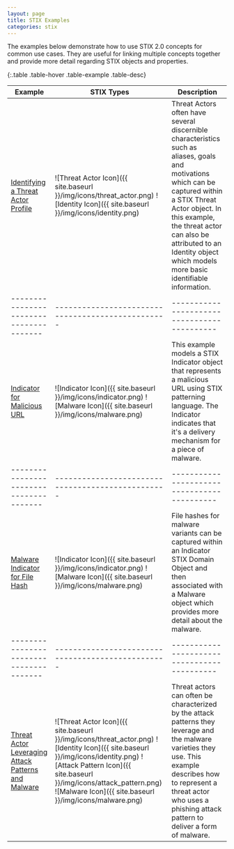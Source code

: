```yaml
---
layout: page
title: STIX Examples
categories: stix
---
```


The examples below demonstrate how to use STIX 2.0 concepts for common use cases. They are useful for linking multiple concepts together and provide more detail regarding STIX objects and properties.


{:.table .table-hover .table-example .table-desc}

| Example                                 | STIX Types                                        | Description                                 |
| --------------------------------------- | ------------------------------------------------- | ------------------------------------------- |
| [Identifying a Threat Actor Profile](/cti-documentation/examples/identifying-a-threat-actor-profile)      | ![Threat Actor Icon]({{ site.baseurl }}/img/icons/threat_actor.png)  ![Identity Icon]({{ site.baseurl }}/img/icons/identity.png) | Threat Actors often have several discernible characteristics such as aliases, goals and motivations which can be captured within a STIX Threat Actor object. In this example, the threat actor can also be attributed to an Identity object which models more basic identifiable information. |
| --------------------------------------- | ------------------------------------------------- | ------------------------------------------- |
| [Indicator for Malicious URL](/cti-documentation/examples/indicator-for-malicious-url)             | ![Indicator Icon]({{ site.baseurl }}/img/icons/indicator.png) ![Malware Icon]({{ site.baseurl }}/img/icons/malware.png) | This example models a STIX Indicator object that represents a malicious URL using STIX patterning language. The Indicator indicates that it's a delivery mechanism for a piece of malware. |
| --------------------------------------- | ------------------------------------------------- | ------------------------------------------- |
| [Malware Indicator for File Hash](/cti-documentation/examples/malware-indicator-for-file-hash)         | ![Indicator Icon]({{ site.baseurl }}/img/icons/indicator.png) ![Malware Icon]({{ site.baseurl }}/img/icons/malware.png) | File hashes for malware variants can be captured within an Indicator STIX Domain Object and then associated with a Malware object which provides more detail about the malware.  |
| --------------------------------------- | ------------------------------------------------- | ------------------------------------------- |
| [Threat Actor Leveraging Attack Patterns and Malware](/cti-documentation/examples/threat-actor-leveraging-attack-patterns-and-malware) | ![Threat Actor Icon]({{ site.baseurl }}/img/icons/threat_actor.png) ![Identity Icon]({{ site.baseurl }}/img/icons/identity.png) ![Attack Pattern Icon]({{ site.baseurl }}/img/icons/attack_pattern.png) ![Malware Icon]({{ site.baseurl }}/img/icons/malware.png) | Threat actors can often be characterized by the attack patterns they leverage and the malware varieties they use. This example describes how to represent a threat actor who uses a phishing attack pattern to deliver a form of malware. |
